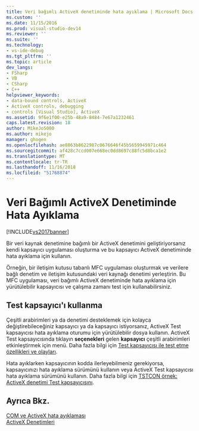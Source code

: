 ```yaml
---
title: Veri bağımlı ActiveX denetiminde hata ayıklama | Microsoft Docs
ms.custom: ''
ms.date: 11/15/2016
ms.prod: visual-studio-dev14
ms.reviewer: ''
ms.suite: ''
ms.technology:
- vs-ide-debug
ms.tgt_pltfrm: ''
ms.topic: article
dev_langs:
- FSharp
- VB
- CSharp
- C++
helpviewer_keywords:
- data-bound controls, ActiveX
- ActiveX controls, debugging
- controls [Visual Studio], ActiveX
ms.assetid: 9f6e1f00-e25b-48a9-8484-7e67a1232461
caps.latest.revision: 18
author: MikeJo5000
ms.author: mikejo
manager: ghogen
ms.openlocfilehash: ae8863b8622987c0676646f45b5659945971c464
ms.sourcegitcommit: af428c7ccd007e668ec0dd8697c88fc5d8bca1e2
ms.translationtype: MT
ms.contentlocale: tr-TR
ms.lasthandoff: 11/16/2018
ms.locfileid: "51768874"
---
```

# <a name="debugging-a-data-bound-activex-control"></a>Veri Bağımlı ActiveX Denetiminde Hata Ayıklama
[!INCLUDE[vs2017banner](../includes/vs2017banner.md)]

Bir veri kaynak denetimine bağımlı bir ActiveX denetimini geliştiriyorsanız kendi kapsayıcı uygulaması oluşturma ve bu kapsayıcı ActiveX denetiminde hata ayıklama için kullanın.  
  
 Örneğin, bir iletişim kutusu tabanlı MFC uygulaması oluşturmak ve verilere bağlı denetim ve iletişim kutusundaki veri kaynağı denetimi yerleştirin. Bu MFC uygulaması, veri bağımlı ActiveX denetiminde hata ayıklama için yürütülebilir kapsayıcısı ve çalışma zamanı test için kullanabilirsiniz.  
  
## <a name="using-the-test-container"></a>Test kapsayıcı'ı kullanma  
 Çeşitli arabirimleri ya da denetimi desteklemek için kolayca değiştirebileceğiniz kapsayıcı ya da kapsayıcı istiyorsanız, ActiveX Test kapsayıcısı hata ayıklama oturumu için yürütülebilir dosya kullanın. ActiveX Test kapsayıcısında tıklayın **seçenekleri** gelen **kapsayıcı** çeşitli arabirimleri etkinleştirmek için menü. Daha fazla bilgi için [Test kapsayıcısı ile test etme özellikleri ve olayları](http://msdn.microsoft.com/library/626867cf-fe53-4c30-8973-55bb93ef3917).  
  
 Hata ayıklarken kapsayıcının kodda ilerleyebilmeniz gerekiyorsa, kapsayıcınızı hata ayıklama sürümünü kullanın veya ActiveX Test kapsayıcısı hata ayıklama sürümünü kullanın. Daha fazla bilgi için [TSTCON örnek: ActiveX denetimi Test kapsayıcısını](http://msdn.microsoft.com/en-us/72fa40ef-27d3-400c-813f-10b03236e600).  
  
## <a name="see-also"></a>Ayrıca Bkz.  
 [COM ve ActiveX hata ayıklaması](../debugger/com-and-activex-debugging.md)   
 [ActiveX Denetimleri](http://msdn.microsoft.com/library/52aaec4d-3889-402e-b57d-758078f8ac57)



